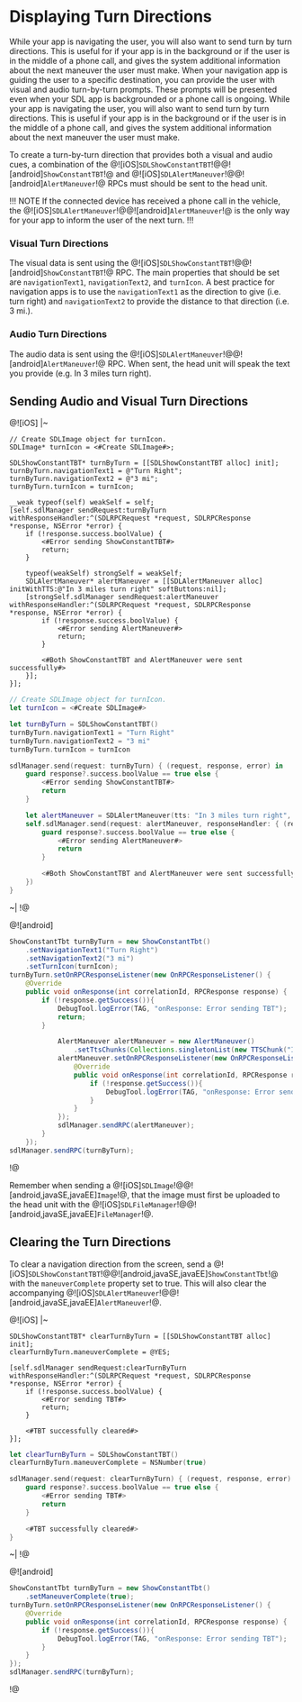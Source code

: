 # Displaying Turn Directions
While your app is navigating the user, you will also want to send turn by turn directions. This is useful for if your app is in the background or if the user is in the middle of a phone call, and gives the system additional information about the next maneuver the user must make.
When your navigation app is guiding the user to a specific destination, you can provide the user with visual and audio turn-by-turn prompts. These prompts will be presented even when your SDL app is backgrounded or a phone call is ongoing.
While your app is navigating the user, you will also want to send turn by turn directions. This is useful if your app is in the background or if the user is in the middle of a phone call, and gives the system additional information about the next maneuver the user must make.

To create a turn-by-turn direction that provides both a visual and audio cues, a combination of the @![iOS]`SDLShowConstantTBT`!@@![android]`ShowConstantTBT`!@ and @![iOS]`SDLAlertManeuver`!@@![android]`AlertManeuver`!@ RPCs must should be sent to the head unit.

!!! NOTE
If the connected device has received a phone call in the vehicle, the @![iOS]`SDLAlertManeuver`!@@![android]`AlertManeuver`!@ is the only way for your app to inform the user of the next turn.
!!!

### Visual Turn Directions 
The visual data is sent using the @![iOS]`SDLShowConstantTBT`!@@![android]`ShowConstantTBT`!@ RPC. The main properties that should be set are `navigationText1`, `navigationText2`, and `turnIcon`. A best practice for navigation apps is to use the `navigationText1` as the direction to give (i.e. turn right) and `navigationText2` to provide the distance to that direction (i.e. 3 mi.). 
 
### Audio Turn Directions
The audio data is sent using the @![iOS]`SDLAlertManeuver`!@@![android]`AlertManeuver`!@ RPC. When sent, the head unit will speak the text you provide (e.g. In 3 miles turn right).

## Sending Audio and Visual Turn Directions
@![iOS]
|~
```objc
// Create SDLImage object for turnIcon.
SDLImage* turnIcon = <#Create SDLImage#>;

SDLShowConstantTBT* turnByTurn = [[SDLShowConstantTBT alloc] init];
turnByTurn.navigationText1 = @"Turn Right";
turnByTurn.navigationText2 = @"3 mi";
turnByTurn.turnIcon = turnIcon;

__weak typeof(self) weakSelf = self;
[self.sdlManager sendRequest:turnByTurn withResponseHandler:^(SDLRPCRequest *request, SDLRPCResponse *response, NSError *error) {
    if (!response.success.boolValue) {
        <#Error sending ShowConstantTBT#>
        return;
    }

    typeof(weakSelf) strongSelf = weakSelf;
    SDLAlertManeuver* alertManeuver = [[SDLAlertManeuver alloc] initWithTTS:@"In 3 miles turn right" softButtons:nil];
    [strongSelf.sdlManager sendRequest:alertManeuver withResponseHandler:^(SDLRPCRequest *request, SDLRPCResponse *response, NSError *error) {
        if (!response.success.boolValue) {
            <#Error sending AlertManeuver#>
            return;
        }

        <#Both ShowConstantTBT and AlertManeuver were sent successfully#>
    }];
}];
```
```swift
// Create SDLImage object for turnIcon.
let turnIcon = <#Create SDLImage#>

let turnByTurn = SDLShowConstantTBT()
turnByTurn.navigationText1 = "Turn Right"
turnByTurn.navigationText2 = "3 mi"
turnByTurn.turnIcon = turnIcon

sdlManager.send(request: turnByTurn) { (request, response, error) in
    guard response?.success.boolValue == true else {
        <#Error sending ShowConstantTBT#>
        return
    }

    let alertManeuver = SDLAlertManeuver(tts: "In 3 miles turn right", softButtons: nil)
    self.sdlManager.send(request: alertManeuver, responseHandler: { (request, response, error) in
        guard response?.success.boolValue == true else { 
            <#Error sending AlertManeuver#>
            return 
        }

        <#Both ShowConstantTBT and AlertManeuver were sent successfully#>
    })
}
```
~|
!@

@![android]
```java
ShowConstantTbt turnByTurn = new ShowConstantTbt()
    .setNavigationText1("Turn Right")
    .setNavigationText2("3 mi")
    .setTurnIcon(turnIcon);
turnByTurn.setOnRPCResponseListener(new OnRPCResponseListener() {
    @Override
    public void onResponse(int correlationId, RPCResponse response) {
        if (!response.getSuccess()){
            DebugTool.logError(TAG, "onResponse: Error sending TBT");
            return;
        }

            AlertManeuver alertManeuver = new AlertManeuver()
                .setTtsChunks(Collections.singletonList(new TTSChunk("In 3 miles turn right", SpeechCapabilities.TEXT)));
            alertManeuver.setOnRPCResponseListener(new OnRPCResponseListener() {
                @Override
                public void onResponse(int correlationId, RPCResponse response) {
                    if (!response.getSuccess()){
                        DebugTool.logError(TAG, "onResponse: Error sending AlertManeuver");
                    }
                }
            });
            sdlManager.sendRPC(alertManeuver);
        }
    });
sdlManager.sendRPC(turnByTurn);
```
!@

Remember when sending a @![iOS]`SDLImage`!@@![android,javaSE,javaEE]`Image`!@, that the image must first be uploaded to the head unit with the @![iOS]`SDLFileManager`!@@![android,javaSE,javaEE]`FileManager`!@.

## Clearing the Turn Directions
To clear a navigation direction from the screen, send a @![iOS]`SDLShowConstantTBT`!@@![android,javaSE,javaEE]`ShowConstantTbt`!@ with the `maneuverComplete` property set to true. This will also clear the accompanying @![iOS]`SDLAlertManeuver`!@@![android,javaSE,javaEE]`AlertManeuver`!@.

@![iOS]
|~
```objc
SDLShowConstantTBT* clearTurnByTurn = [[SDLShowConstantTBT alloc] init];
clearTurnByTurn.maneuverComplete = @YES;

[self.sdlManager sendRequest:clearTurnByTurn withResponseHandler:^(SDLRPCRequest *request, SDLRPCResponse *response, NSError *error) {
    if (!response.success.boolValue) {
        <#Error sending TBT#>
        return;
    }

    <#TBT successfully cleared#>
}];
```
```swift
let clearTurnByTurn = SDLShowConstantTBT()
clearTurnByTurn.maneuverComplete = NSNumber(true)

sdlManager.send(request: clearTurnByTurn) { (request, response, error) in
    guard response?.success.boolValue == true else {
        <#Error sending TBT#>
        return
    }

    <#TBT successfully cleared#>
}
```
~|
!@

@![android]
```java
ShowConstantTbt turnByTurn = new ShowConstantTbt()
    .setManeuverComplete(true);
turnByTurn.setOnRPCResponseListener(new OnRPCResponseListener() {
    @Override
    public void onResponse(int correlationId, RPCResponse response) {
        if (!response.getSuccess()){
            DebugTool.logError(TAG, "onResponse: Error sending TBT");
        }
    }
});
sdlManager.sendRPC(turnByTurn);
```
!@
